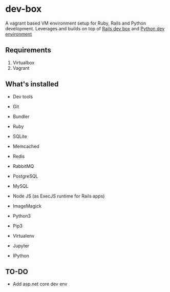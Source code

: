 # dev-box
A vagrant based VM environment setup for Ruby, Rails and Python development. Leverages and builds on top of [Rails dev box](https://github.com/rails/rails-dev-box) and [Python dev environment](https://github.com/rriehle/uwpce-vagrant)

## Requirements
1. Virtualbox
2. Vagrant

## What's installed

* Dev tools
* Git
* Bundler
* Ruby
* SQLite
* Memcached
* Redis
* RabbitMQ
* PostgreSQL
* MySQL
* Node JS (as ExecJS runtime for Rails apps)
* ImageMagick

* Python3
* Pip3
* Virtualenv
* Jupyter
* IPython


## TO-DO

* Add asp.net core dev env




